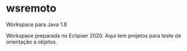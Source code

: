 # wsremoto
Workspace para Java 1.8

Workspace preparada no Eclipser 2020.
Aqui tem projetos para teste de orientação a objetos.
